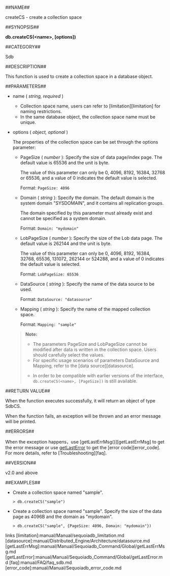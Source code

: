 ##NAME##

createCS - create a collection space

##SYNOPSIS##

**db.createCS(\<name\>, [options])**

##CATEGORY##

Sdb

##DESCRIPTION##

This function is used to create a collection space in a database object.

##PARAMETERS##

- name ( *string, required* )

    - Collection space name, users can refer to [limitation][limitation] for naming restrictions.
    - In the same database object, the collection space name must be unique.

- options ( *object, optional* )

    The properties of the collection space can be set through the options parameter:

    - PageSize ( *number* ): Specify the size of data page/index page. The default value is 65536 and the unit is byte.

        The value of this parameter can only be 0, 4096, 8192, 16384, 32768 or 65536, and a value of 0 indicates the default value is selected.

        Format: `PageSize: 4096`

    - Domain ( *string* ): Specify the domain. The default domain is the system domain "SYSDOMAIN", and it contains all replication groups.

        The domain specified by this parameter must already exist and cannot be specified as a system domain.
       
        Format: `Domain: "mydomain"`

    - LobPageSize ( *number* ): Specify the size of the Lob data page. The default value is 262144 and the unit is byte.

        The value of this parameter can only be 0, 4096, 8192, 16384, 32768, 65536, 131072, 262144 or 524288, and a value of 0 indicates the default value is selected.

        Format: `LobPageSize: 65536`

    - DataSource ( *string* ): Specify the name of the data source to be used.

        Format: `DataSource: "datasource"`

    - Mapping ( *string* ): Specify the name of the mapped collection space.

        Format: `Mapping: "sample"`

    > **Note:**
    >
    > - The parameters PageSize and LobPageSize cannot be modified after data is written in the collection space. Users should carefully select the values. 
    > - For specific usage scenarios of parameters DataSource and Mapping, refer to the [data source][datasource].
    > * In order to be compatible with earlier versions of the interface, `db.createCS(<name>, [PageSize])` is still available.


##RETURN VALUE##

When the function executes successfully, it will return an object of type SdbCS.

When the function fails, an exception will be thrown and an error message will be printed.

##ERRORS##

When the exception happens，use [getLastErrMsg()][getLastErrMsg] to get the error message or use [getLastError](reference/Sequoiadb_command/Global/getLastError.md) to get the [error code][error_code]. For more details, refer to [Troubleshooting][faq].

##VERSION##

v2.0 and above

##EXAMPLES##

* Create a collection space named "sample".

    ```lang-javascript
    > db.createCS("sample")
    ```


* Create a collection space named "sample". Specify the size of the data page as 4096B and the domain as "mydomain".

    ```lang-javascript
    > db.createCS("sample", {PageSize: 4096, Domain: "mydomain"})
    ```


[^_^]:
   links
[limitation]:manual/Manual/sequoiadb_limitation.md
[datasource]:manual/Distributed_Engine/Architecture/datasource.md
[getLastErrMsg]:manual/Manual/Sequoiadb_Command/Global/getLastErrMsg.md
[getLastError]:manual/Manual/Sequoiadb_Command/Global/getLastError.md
[faq]:manual/FAQ/faq_sdb.md
[error_code]:manual/Manual/Sequoiadb_error_code.md